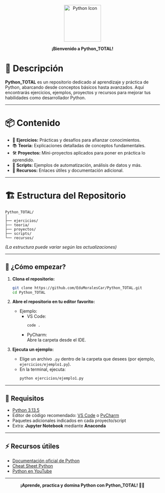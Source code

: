 
<p align="center">
  <img src="https://cdn.jsdelivr.net/gh/devicons/devicon/icons/python/python-original.svg" alt="Python Icon" width="120">
</p>

<p align="center">
  <b>¡Bienvenido a Python_TOTAL!</b>
</p>

# 🚀 Descripción

**Python_TOTAL** es un repositorio dedicado al aprendizaje y práctica de Python, abarcando desde conceptos básicos hasta avanzados. Aquí encontrarás ejercicios, ejemplos, proyectos y recursos para mejorar tus habilidades como desarrollador Python.

---

# 📦 Contenido

- 📝 **Ejercicios:** Prácticas y desafíos para afianzar conocimientos.
- 📚 **Teoría:** Explicaciones detalladas de conceptos fundamentales.
- 🛠️ **Proyectos:** Mini-proyectos aplicados para poner en práctica lo aprendido.
- 🧪 **Scripts:** Ejemplos de automatización, análisis de datos y más.
- 🔗 **Recursos:** Enlaces útiles y documentación adicional.

---

# 🏗️ Estructura del Repositorio

```
Python_TOTAL/
│
├── ejercicios/
├── teoria/
├── proyectos/
├── scripts/
└── recursos/
```
*(La estructura puede variar según las actualizaciones)*

---

## 🏁 ¿Cómo empezar?

1. **Clona el repositorio:**
   ```bash
   git clone https://github.com/EduMoralesCar/Python_TOTAL.git
   cd Python_TOTAL
   ```

2. **Abre el repositorio en tu editor favorito:**
   - Ejemplo:  
     - VS Code:  
       ```bash
       code .
       ```
     - PyCharm:  
       Abre la carpeta desde el IDE.

3. **Ejecuta un ejemplo:**
   - Elige un archivo `.py` dentro de la carpeta que desees (por ejemplo, `ejercicios/ejemplo1.py`).
   - En la terminal, ejecuta:
     ```bash
     python ejercicios/ejemplo1.py
     ```

---

## 📖 Requisitos
- [Python 3.13.5](https://www.python.org/downloads/)
- Editor de código recomendado: [VS Code](https://code.visualstudio.com/) o [PyCharm](https://www.jetbrains.com/pycharm/)
- Paquetes adicionales indicados en cada proyecto/script
- Extra: **Jupyter Notebook** mediante **Anaconda**


---

## ⚡ Recursos útiles

- [Documentación oficial de Python](https://docs.python.org/3/)
- [Cheat Sheet Python](https://www.pythoncheatsheet.org/)
- [Python en YouTube](https://www.youtube.com/results?search_query=python+tutorial)

---

<p align="center">
  <b>¡Aprende, practica y domina Python con Python_TOTAL! 🐍🚀</b>
</p>



